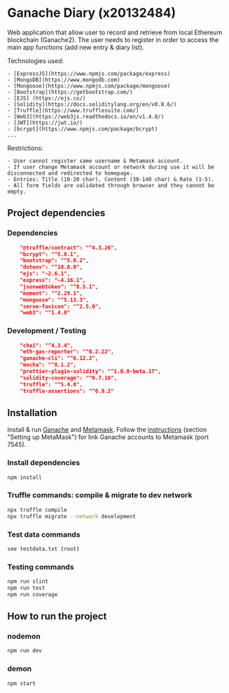 # Ganache Diary (x20132484)

Web application that allow user to record and retrieve from local Ethereum blockchain (Ganache2). The user needs to register in order to access the main app functions (add new entry & diary list).

Technologies used: 

    - [ExpressJS](https://www.npmjs.com/package/express)
    - [MongoDB](https://www.mongodb.com)
    - [Mongoose](https://www.npmjs.com/package/mongoose)
    - [Bootstrap](https://getbootstrap.com/)
    - [EJS] (https://ejs.co/)
    - [Solidity](https://docs.soliditylang.org/en/v0.8.6/)
    - [Truffle](https://www.trufflesuite.com/)
    - [Web3](https://web3js.readthedocs.io/en/v1.4.0/)
    - [JWT](https://jwt.io/)
    - [bcrypt](https://www.npmjs.com/package/bcrypt)
    ...

Restrictions: 

    - User cannot register same username & Metamask account.
    - If user change Metamask account or network during use it will be disconnected and redirected to homepage.
    - Entries: Title (10-20 char), Content (30-140 char) & Rate (1-5).
    - All form fields are validated through browser and they cannot be empty.


## Project dependencies

### Dependencies

```json
    "@truffle/contract": "^4.3.26",
    "bcrypt": "^5.0.1",
    "bootstrap": "^5.0.2",
    "dotenv": "^10.0.0",
    "ejs": "~2.6.1",
    "express": "~4.16.1",
    "jsonwebtoken": "^8.5.1",
    "moment": "^2.29.1",
    "mongoose": "^5.13.3",
    "serve-favicon": "^2.5.0",
    "web3": "^1.4.0"
```

### Development / Testing

```json
    "chai": "^4.3.4",
    "eth-gas-reporter": "^0.2.22",
    "ganache-cli": "^6.12.2",
    "mocha": "^8.1.2",
    "prettier-plugin-solidity": "^1.0.0-beta.17",
    "solidity-coverage": "^0.7.16",
    "truffle": "^5.4.0",
    "truffle-assertions": "^0.9.2"
```

## Installation

Install & run [Ganache](https://www.trufflesuite.com/ganache) and [Metamask](https://metamask.io/). Follow the [instructions](https://www.trufflesuite.com/docs/truffle/getting-started/truffle-with-metamask) (section "Setting up MetaMask") for link Ganache accounts to Metamask (port 7545). 

### Install dependencies
```bash
npm install
```

### Truffle commands: compile & migrate to dev network
```bash
npx truffle compile
npx truffle migrate --network development
```

### Test data commands

```bash
see testdata.txt (root)
```

### Testing commands

```bash
npm run slint
npm run test
npm run coverage
```

## How to run the project


### nodemon
```bash
npm run dev
```

### demon
```bash
npm start
```